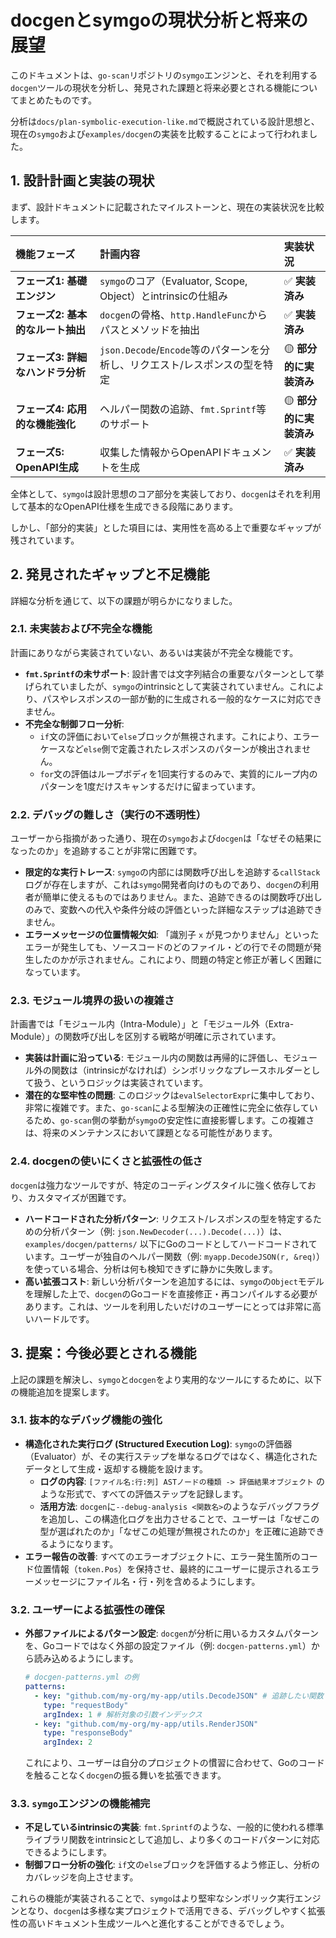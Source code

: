 # docgenとsymgoの現状分析と将来の展望

このドキュメントは、`go-scan`リポジトリの`symgo`エンジンと、それを利用する`docgen`ツールの現状を分析し、発見された課題と将来必要とされる機能についてまとめたものです。

分析は`docs/plan-symbolic-execution-like.md`で概説されている設計思想と、現在の`symgo`および`examples/docgen`の実装を比較することによって行われました。

## 1. 設計計画と実装の現状

まず、設計ドキュメントに記載されたマイルストーンと、現在の実装状況を比較します。

| 機能フェーズ | 計画内容 | 実装状況 |
| :--- | :--- | :--- |
| **フェーズ1: 基礎エンジン** | `symgo`のコア（Evaluator, Scope, Object）とintrinsicの仕組み | ✅ **実装済み** |
| **フェーズ2: 基本的なルート抽出** | `docgen`の骨格、`http.HandleFunc`からパスとメソッドを抽出 | ✅ **実装済み** |
| **フェーズ3: 詳細なハンドラ分析** | `json.Decode`/`Encode`等のパターンを分析し、リクエスト/レスポンスの型を特定 | 🟡 **部分的に実装済み** |
| **フェーズ4: 応用的な機能強化**| ヘルパー関数の追跡、`fmt.Sprintf`等のサポート | 🟡 **部分的に実装済み** |
| **フェーズ5: OpenAPI生成** | 収集した情報からOpenAPIドキュメントを生成 | ✅ **実装済み** |

全体として、`symgo`は設計思想のコア部分を実装しており、`docgen`はそれを利用して基本的なOpenAPI仕様を生成できる段階にあります。

しかし、「部分的実装」とした項目には、実用性を高める上で重要なギャップが残されています。

## 2. 発見されたギャップと不足機能

詳細な分析を通じて、以下の課題が明らかになりました。

### 2.1. 未実装および不完全な機能

計画にありながら実装されていない、あるいは実装が不完全な機能です。

*   **`fmt.Sprintf`の未サポート**:
    設計書では文字列結合の重要なパターンとして挙げられていましたが、`symgo`のintrinsicとして実装されていません。これにより、パスやレスポンスの一部が動的に生成される一般的なケースに対応できません。
*   **不完全な制御フロー分析**:
    - `if`文の評価において`else`ブロックが無視されます。これにより、エラーケースなど`else`側で定義されたレスポンスのパターンが検出されません。
    - `for`文の評価はループボディを1回実行するのみで、実質的にループ内のパターンを1度だけスキャンするだけに留まっています。

### 2.2. デバッグの難しさ（実行の不透明性）

ユーザーから指摘があった通り、現在の`symgo`および`docgen`は「なぜその結果になったのか」を追跡することが非常に困難です。

*   **限定的な実行トレース**:
    `symgo`の内部には関数呼び出しを追跡する`callStack`ログが存在しますが、これは`symgo`開発者向けのものであり、`docgen`の利用者が簡単に使えるものではありません。また、追跡できるのは関数呼び出しのみで、変数への代入や条件分岐の評価といった詳細なステップは追跡できません。
*   **エラーメッセージの位置情報欠如**:
    「識別子 `x` が見つかりません」といったエラーが発生しても、ソースコードのどのファイル・どの行でその問題が発生したのかが示されません。これにより、問題の特定と修正が著しく困難になっています。

### 2.3. モジュール境界の扱いの複雑さ

計画書では「モジュール内（Intra-Module）」と「モジュール外（Extra-Module）」の関数呼び出しを区別する戦略が明確に示されています。

*   **実装は計画に沿っている**: モジュール内の関数は再帰的に評価し、モジュール外の関数は（intrinsicがなければ）シンボリックなプレースホルダーとして扱う、というロジックは実装されています。
*   **潜在的な堅牢性の問題**: このロジックは`evalSelectorExpr`に集中しており、非常に複雑です。また、`go-scan`による型解決の正確性に完全に依存しているため、`go-scan`側の挙動が`symgo`の安定性に直接影響します。この複雑さは、将来のメンテナンスにおいて課題となる可能性があります。

### 2.4. docgenの使いにくさと拡張性の低さ

`docgen`は強力なツールですが、特定のコーディングスタイルに強く依存しており、カスタマイズが困難です。

*   **ハードコードされた分析パターン**:
    リクエスト/レスポンスの型を特定するための分析パターン（例: `json.NewDecoder(...).Decode(...)`）は、`examples/docgen/patterns/` 以下にGoのコードとしてハードコードされています。ユーザーが独自のヘルパー関数（例: `myapp.DecodeJSON(r, &req)`）を使っている場合、分析は何も検知できずに静かに失敗します。
*   **高い拡張コスト**:
    新しい分析パターンを追加するには、`symgo`の`Object`モデルを理解した上で、`docgen`のGoコードを直接修正・再コンパイルする必要があります。これは、ツールを利用したいだけのユーザーにとっては非常に高いハードルです。

## 3. 提案：今後必要とされる機能

上記の課題を解決し、`symgo`と`docgen`をより実用的なツールにするために、以下の機能追加を提案します。

### 3.1. 抜本的なデバッグ機能の強化

*   **構造化された実行ログ (Structured Execution Log)**:
    `symgo`の評価器（Evaluator）が、その実行ステップを単なるログではなく、構造化されたデータとして生成・返却する機能を設けます。
    - **ログの内容**: `[ファイル名:行:列] ASTノードの種類 -> 評価結果オブジェクト` のような形式で、すべての評価ステップを記録します。
    - **活用方法**: `docgen`に`--debug-analysis <関数名>`のようなデバッグフラグを追加し、この構造化ログを出力させることで、ユーザーは「なぜこの型が選ばれたのか」「なぜこの処理が無視されたのか」を正確に追跡できるようになります。
*   **エラー報告の改善**:
    すべてのエラーオブジェクトに、エラー発生箇所のコード位置情報（`token.Pos`）を保持させ、最終的にユーザーに提示されるエラーメッセージにファイル名・行・列を含めるようにします。

### 3.2. ユーザーによる拡張性の確保

*   **外部ファイルによるパターン設定**:
    `docgen`が分析に用いるカスタムパターンを、Goコードではなく外部の設定ファイル（例: `docgen-patterns.yml`）から読み込めるようにします。

    ```yaml
    # docgen-patterns.yml の例
    patterns:
      - key: "github.com/my-org/my-app/utils.DecodeJSON" # 追跡したい関数
        type: "requestBody"
        argIndex: 1 # 解析対象の引数インデックス
      - key: "github.com/my-org/my-app/utils.RenderJSON"
        type: "responseBody"
        argIndex: 2
    ```
    これにより、ユーザーは自分のプロジェクトの慣習に合わせて、Goのコードを触ることなく`docgen`の振る舞いを拡張できます。

### 3.3. `symgo`エンジンの機能補完

*   **不足しているintrinsicの実装**:
    `fmt.Sprintf`のような、一般的に使われる標準ライブラリ関数をintrinsicとして追加し、より多くのコードパターンに対応できるようにします。
*   **制御フロー分析の強化**:
    `if`文の`else`ブロックを評価するよう修正し、分析のカバレッジを向上させます。

これらの機能が実装されることで、`symgo`はより堅牢なシンボリック実行エンジンとなり、`docgen`は多様な実プロジェクトで活用できる、デバッグしやすく拡張性の高いドキュメント生成ツールへと進化することができるでしょう。
